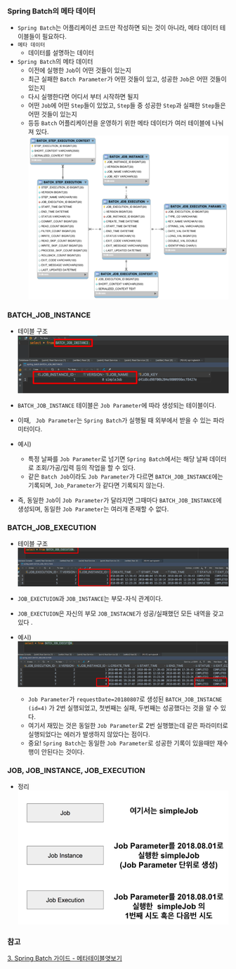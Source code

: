 ### Spring Batch의 메타 데이터
* ```Spring Batch```는 어플리케이션 코드만 작성하면 되는 것이 아니라, 메타 데이터 테이블들이 필요하다.
* ```메타 데이터```
    * 데이터를 설명하는 데이터
* ```Spring Batch```의 메타 데이터
    * 이전에 실행한 ```Job```이 어떤 것들이 있는지
    * 최근 실패한 ```Batch Parameter```가 어떤 것들이 있고, 성공한 ```Job```은 어떤 것들이 있는지
    * 다시 실행한다면 어디서 부터 시작하면 될지
    * 어떤 ```Job```에 어떤 ```Step```들이 있었고, ```Step```들 중 성공한 ```Step```과 실패한 ```Step```들은 어떤 것들이 있는지
    * 등등 ```Batch``` 어플리케이션을 운영하기 위한 메타 데이터가 여러 테이블에 나눠져 있다.
    ![img_1.png](사진파일/img_1.png)
      

### BATCH_JOB_INSTANCE
* 테이블 구조
    ![img_2.png](사진파일/img_2.png)
  
* ```BATCH_JOB_INSTANCE``` 테이블은 ```Job Parameter```에 따라 생성되는 테이블이다.
* 이때, ``` Job Parameter```는 ```Spring Batch```가 실행될 때 외부에서 받을 수 있는 파라미터이다.
* 예시) 
  * 특정 날짜를 ```Job Parameter```로 넘기면 ```Spring Batch```에서는 해당 날짜 데이터로 조회/가공/입력 등의 작업을 할 수 있다.
  * 같은 ```Batch Job```이라도 ```Job Parameter```가 다르면 ```BATCH_JOB_INSTANCE```에는 기록되며, ```Job_Parameter```가 같다면
  기록되지 않는다.
* 즉, 동일한 ```Job```이 ```Job Parameter```가 달라지면 그때마다 ```BATCH_JOB_INSTANCE```에 생성되며, 동일한 ```Job Parameter```는 여러개 존재할 수 없다.


### BATCH_JOB_EXECUTION
* 테이블 구조
  ![img_3.png](사진파일/img_3.png)

* ```JOB_EXECTUION```과 ```JOB_INSTANCE```는 부모-자식 관계이다. 
* ```JOB_EXECTUION```은 자신의 부모 ```JOB_INSTACNE```가 성공/실패했던 모든 내역을 갖고 있다 .
* 예시)
  ![img_4.png](사진파일/img_4.png)
  * ```Job Parameter```가 ```requestDate=20180807```로 생성된 ```BATCH_JOB_INSTACNE (id=4)``` 가 2번 실행되었고, 첫번째는 실패, 두번째는 성공했다는 것을 알 수 있다.
  * 여기서 재밌는 것은 동일한 ```Job Parameter```로 2번 실행했는데 같은 파라미터로 실행되었다는 에러가 발생하지 않았다는 점이다.
  * 중요! ```Spring Batch```는 동일한 ```Job Parameter```로 성공한 기록이 있을때만 재수행이 안된다는 것이다. 
  

### JOB, JOB_INSTANCE, JOB_EXECUTION
* 정리
  ![img_6.png](사진파일/img_6.png)
  

### 참고
[3. Spring Batch 가이드 - 메타테이블엿보기](https://jojoldu.tistory.com/326?category=902551)